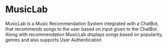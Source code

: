 # MusicLab
MusicLab is a Music Recommendation System integrated with a ChatBot, that recommends songs to the user based on input given to the ChatBot. Along with recommendation MusicLab displays songs based on popularity, genres and also supports User Authentication  
